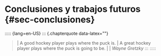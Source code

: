 # Conclusiones y trabajos futuros {#sec-conclusiones}

::::: {lang=en-US}
::: {.chapterquote data-latex=""}
> | A good hockey player plays where the puck is.
> | A great hockey player plays where the puck is going to be.
> |
> | _Wayne Gretzky_
:::
:::::

